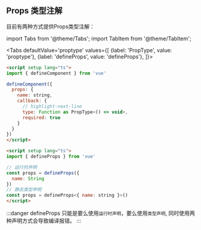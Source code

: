 ## Props 类型注解

目前有两种方式提供Props类型注解：

import Tabs from '@theme/Tabs';
import TabItem from '@theme/TabItem';

<Tabs
  defaultValue='proptype'
  values={[
    {label: 'PropType', value: 'proptype'},
    {label: 'defineProps', value: 'defineProps'},
  ]}>
  <TabItem value='proptype'>

```html
<script setup lang="ts">
import { defineComponent } from 'vue'

defineComponent({
  props: {
    name: string,
    callback: {
      // highlight-next-line
      type: Function as PropType<() => void>,
      required: true
    }
  }
})
</script>
```

  </TabItem>
  <TabItem value='defineProps'>

```html
<script setup lang="ts">
import { defineProps } from 'vue'

// 运行时声明
const props = defineProps({
  name: String
})
// 静态类型申明
const props = defineProps<{ name: string }>()
</script>
```

  </TabItem>
</Tabs>

:::danger
defineProps 只能是要么使用`运行时声明`，要么使用`类型声明`, 同时使用两种声明方式会导致编译报错。
:::
